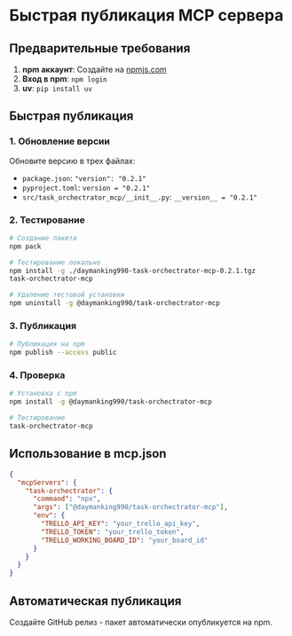 # Быстрая публикация MCP сервера

## Предварительные требования

1. **npm аккаунт**: Создайте на [npmjs.com](https://www.npmjs.com/signup)
2. **Вход в npm**: `npm login`
3. **uv**: `pip install uv`

## Быстрая публикация

### 1. Обновление версии

Обновите версию в трех файлах:
- `package.json`: `"version": "0.2.1"`
- `pyproject.toml`: `version = "0.2.1"`
- `src/task_orchectrator_mcp/__init__.py`: `__version__ = "0.2.1"`

### 2. Тестирование

```bash
# Создание пакета
npm pack

# Тестирование локально
npm install -g ./daymanking990-task-orchectrator-mcp-0.2.1.tgz
task-orchectrator-mcp

# Удаление тестовой установки
npm uninstall -g @daymanking990/task-orchectrator-mcp
```

### 3. Публикация

```bash
# Публикация на npm
npm publish --access public
```

### 4. Проверка

```bash
# Установка с npm
npm install -g @daymanking990/task-orchectrator-mcp

# Тестирование
task-orchectrator-mcp
```

## Использование в mcp.json

```json
{
  "mcpServers": {
    "task-orchectrator": {
      "command": "npx",
      "args": ["@daymanking990/task-orchectrator-mcp"],
      "env": {
        "TRELLO_API_KEY": "your_trello_api_key",
        "TRELLO_TOKEN": "your_trello_token",
        "TRELLO_WORKING_BOARD_ID": "your_board_id"
      }
    }
  }
}
```

## Автоматическая публикация

Создайте GitHub релиз - пакет автоматически опубликуется на npm. 